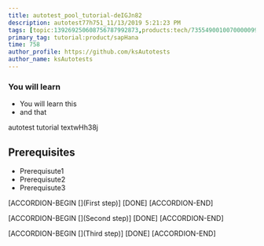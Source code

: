 ```yaml
---
title: autotest_pool_tutorial-deIGJn82
description: autotest77h751_11/13/2019 5:21:23 PM
tags: [topic:139269250608756787992873,products:tech/73554900100700000996,tutorial:experience/advanced]
primary_tag: tutorial:product/sapHana
time: 758
author_profile: https://github.com/ksAutotests
author_name: ksAutotests
---
```

### You will learn
- You will learn this
- and that

autotest tutorial textwHh38j

## Prerequisites
- Prerequisute1
- Prerequisute2
- Prerequisute3

[ACCORDION-BEGIN [](First step)]
[DONE]
[ACCORDION-END]

[ACCORDION-BEGIN [](Second step)]
[DONE]
[ACCORDION-END]

[ACCORDION-BEGIN [](Third step)]
[DONE]
[ACCORDION-END]

